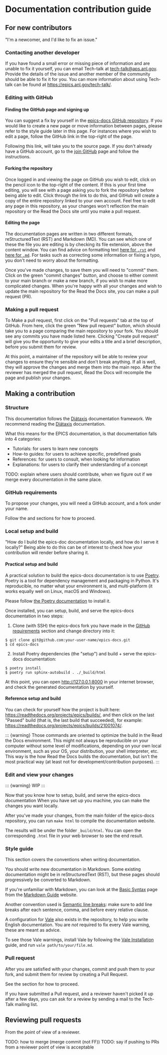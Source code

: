 # Documentation contribution guide

## For new contributors

"I'm a newcomer, and I'd like to fix an issue."

### Contacting another developer

If you have found a small error or missing piece of information
and are unable to fix it yourself,
you can email Tech-talk at <tech-talk@aps.anl.gov>.
Provide the details of the issue
and another member of the community should be able to fix it for you.
You can more information about using Tech-talk can be found at <https://epics.anl.gov/tech-talk/>.

### Editing with GitHub

#### Finding the GitHub page and signing up

You can suggest a fix by yourself in the [epics-docs GitHub repository].
If you would like to create a new page or move information between pages,
please refer to the style guide later in this page.
For instances where you wish to edit a page,
follow the GitHub link in the top-right of the page.

Following this link, will take you to the source page.
If you don't already have a GitHub account,
go to the [join GitHub] page and follow the instructions.

  [epics-docs GitHub repository]: https://github.com/epics-docs/epics-docs
  [join GitHub]: https://github.com/join

#### Forking the repository

Once logged in and viewing the page on GitHub you wish to edit,
click on the pencil icon to the top-right of the content.
If this is your first time editing,
you will see with a page asking you to fork the repository before being able to edit.
Click through the link to do this,
and GitHub will create a copy of the entire repository linked to your own account.
Feel free to edit any page in this repository,
as your changes won't reflection the main repository or the Read the Docs site until you make a pull request.

#### Editing the page

The documentation pages are written in two different formats,
reStructuredText (RST) and Markdown (MD).
You can see which one of these the file you are editing is by checking its file extension,
above the content window.
You can find advice on formatting text [here for `.rst`]
and [here for `.md`].
For tasks such as correcting some information or fixing a typo,
you don't need to worry about the formatting.

Once you've made changes,
to save them you will need to "commit" them.
Click on the green "commit changes" button,
and choose to either commit to your main branch or make a new branch,
if you wish to make more complicated changes.
When you're happy with all your changes
and wish to update the main repository for the Read the Docs site,
you can make a pull request (PR).

  [here for `.rst`]: https://www.sphinx-doc.org/en/master/usage/restructuredtext/basics.html
  [here for `.md`]: https://www.markdownguide.org/basic-syntax/

### Making a pull request

To Make a pull request,
first click on the "Pull requests" tab at the top of GitHub.
From here, click the green "New pull request" button,
which should take you to a page comparing the main repository to your fork.
You should see any commits you have made listed here.
Clicking "Create pull request" will give you the opportunity to give your edits a title
and a brief description,
before you submit them for review.

At this point,
a maintainer of the repository will be able to review your changes
to ensure they're sensible and don't break anything.
If all is well, they will approve the changes and merge them into the main repo.
After the reviewer has merged the pull request,
Read the Docs will recompile the page and publish your changes.

## Making a contribution

### Structure

This documentation follows the [Diátaxis] documentation framework.
We recommend reading the [Diátaxis] documentation.

What this means for the EPICS documentation,
is that documentation falls into 4 categories:

-   Tutorials: for users to learn new concepts
-   How-to guides: for users to achieve specific, predefined goals
-   References: for users to consult,
    when looking for information
-   Explanations: for users to clarify their understanding of a concept

TODO: explain where users should contribute, when we figure out if we merge every documentation in the same place.

  [Diátaxis]: https://diataxis.fr/

### GitHub requirements

To propose your changes,
you will need a GitHub account,
and a fork under your name.

Follow the [][1] and [][2] sections for how to proceed.

  [1]: #finding-the-github-page-and-signing-up
  [2]: #forking-the-repo

### Local setup and build

"How do I build the epics-doc documentation locally,
and how do I serve it locally?"
Being able to do this can be of interest to check how your contribution will render before sharing it.

#### Practical setup and build

A practical solution to build the epics-docs documentation is to use [Poetry].
Poetry is a tool for dependency management and packaging in Python.
It's reproducible,
no matter what your environment is,
and multi-platform (it works equally well on Linux, macOS and Windows).

Please follow [the Poetry documentation] to install it.

Once installed,
you can setup, build, and serve the epics-docs documentation in two steps:

1.  Clone (with SSH) the epics-docs fork you have made in the [GitHub requirements] section and change directory into it:

``` console
$ git clone git@github.com:your-user-name/epics-docs.git
$ cd epics-docs
```

2.  Install Poetry dependencies (the "setup") and build + serve the epics-docs documentation:

``` console
$ poetry install
$ poetry run sphinx-autobuild . ./_build/html
```

At this point,
you can open <http://127.0.0.1:8000> in your internet browser,
and check the generated documentation by yourself.

  [Poetry]: https://python-poetry.org/docs/
  [the Poetry documentation]: https://python-poetry.org/docs/#system-requirements
  [GitHub requirements]: #github-requirements

#### Reference setup and build

You can check for yourself how the project is built here: <https://readthedocs.org/projects/epics/builds/>,
and then click on the last "Passed" build (that is, the last build that succeeded),
for example: <https://readthedocs.org/projects/epics/builds/21001074/>.

::: {warning}
Those commands are oriented to optimize the build in the Read the Docs environment.
This might not always be reproducible on your computer without some level of modifications,
depending on your own local environment,
such as your OS, your distribution, your shell interpreter, etc.
This way is the how Read the Docs builds the documentation,
but isn't the most practical way (at least not for development/contribution purposes).
:::

### Edit and view your changes

::: {warning}
WIP
:::

Now that you know how to setup, build, and serve the epics-docs documentation
When you have set up you machine,
you can make the changes you want locally.

After you've made your changes,
from the main folder of the epics-docs repository,
you can run `make html` to compile the documentation website.

The results will be under the folder `_build/html`.
You can open the corresponding `.html` file in your web browser to see the end result.

### Style guide

This section covers the conventions when writing documentation.

You should write new documentation in Markdown.
Some existing documentation might be in reStructuredText (RST),
but these pages should progressively be converted to Markdown.

If you're unfamiliar with Markdown,
you can look at the [Basic Syntax] page from the [Markdown Guide] website.

Another convention used is [Semantic line breaks][]:
make sure to add line breaks after each sentence,
comma,
and before every relative clause.

A configuration for [Vale] also exists in the repository,
to help you write English documentation.
You are *not* required to fix every Vale warning,
these are meant as advice.

To see those Vale warnings,
install Vale by following the [Vale Installation] guide,
and run `vale path/to/your/file.md`.

  [Basic Syntax]: https://www.markdownguide.org/basic-syntax/
  [Markdown Guide]: https://www.markdownguide.org/
  [Semantic line breaks]: https://sembr.org/
  [Vale]: https://vale.sh/
  [Vale Installation]: https://vale.sh/docs/vale-cli/installation/

### Pull request

After you are satisfied with your changes,
commit and push them to your fork,
and submit them for review by creating a Pull Request.

See the [][3] section for how to proceed.

If you have submitted a Pull request,
and a reviewer haven't picked it up after a few days,
you can ask for a review by sending a mail to the Tech-Talk mailing list.

  [3]: #making-a-pull-request

## Reviewing pull requests

From the point of view of a reviewer.

TODO: how to merge (merge commit (not FF))
TODO: say if pushing to PRs from a reviewer point of view is acceptable
